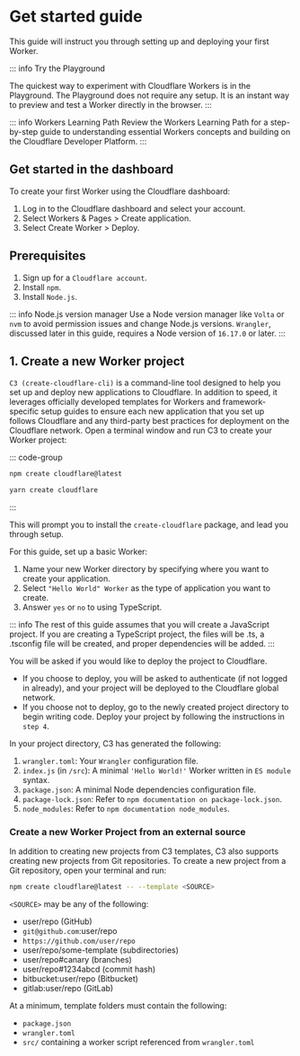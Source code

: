 # Get started guide

This guide will instruct you through setting up and deploying your first Worker.

::: info Try the Playground

The quickest way to experiment with Cloudflare Workers is in the Playground. The Playground does not require any setup. It is an instant way to preview and test a Worker directly in the browser.
:::

::: info Workers Learning Path
Review the Workers Learning Path for a step-by-step guide to understanding essential Workers concepts and building on the Cloudflare Developer Platform.
:::

## Get started in the dashboard

To create your first Worker using the Cloudflare dashboard:

1. Log in to the Cloudflare dashboard and select your account.
1. Select Workers & Pages > Create application.
1. Select Create Worker > Deploy.

## Prerequisites

1. Sign up for a `Cloudflare account`.
1. Install `npm`.
1. Install `Node.js`.

::: info Node.js version manager
Use a Node version manager like `Volta` or `nvm` to avoid permission issues and change Node.js versions. `Wrangler`, discussed later in this guide, requires a Node version of `16.17.0` or later.
:::

## 1. Create a new Worker project

`C3 (create-cloudflare-cli)` is a command-line tool designed to help you set up and deploy new applications to Cloudflare. In addition to speed, it leverages officially developed templates for Workers and framework-specific setup guides to ensure each new application that you set up follows Cloudflare and any third-party best practices for deployment on the Cloudflare network.
Open a terminal window and run C3 to create your Worker project:

::: code-group

```sh [npm]
npm create cloudflare@latest
```

```sh [yarn]
yarn create cloudflare
```

:::


This will prompt you to install the `create-cloudflare` package, and lead you through setup.

For this guide, set up a basic Worker:

1. Name your new Worker directory by specifying where you want to create your application.
1. Select `"Hello World" Worker` as the type of application you want to create.
1. Answer `yes` or `no` to using TypeScript.

::: info 
The rest of this guide assumes that you will create a JavaScript project. If you are creating a TypeScript project, the files will be .ts, a .tsconfig file will be created, and proper dependencies will be added.
:::


You will be asked if you would like to deploy the project to Cloudflare.

- If you choose to deploy, you will be asked to authenticate (if not logged in already), and your project will be deployed to the Cloudflare global network.
- If you choose not to deploy, go to the newly created project directory to begin writing code. Deploy your project by following the instructions in `step 4`.

In your project directory, C3 has generated the following:

1. `wrangler.toml`: Your `Wrangler` configuration file.
2. `index.js` (in `/src`): A minimal `'Hello World!'` Worker written in `ES module` syntax.
3. `package.json`: A minimal Node dependencies configuration file.
4. `package-lock.json`: Refer to `npm documentation on package-lock.json`.
5. `node_modules`: Refer to `npm documentation node_modules`.

### Create a new Worker Project from an external source

In addition to creating new projects from C3 templates, C3 also supports creating new projects from Git repositories. To create a new project from a Git repository, open your terminal and run:

```sh
npm create cloudflare@latest -- --template <SOURCE>
```

`<SOURCE>` may be any of the following:

- user/repo (GitHub)
- `git@github.com`:user/repo
- `https://github.com/user/repo`
- user/repo/some-template (subdirectories)
- user/repo#canary (branches)
- user/repo#1234abcd (commit hash)
- bitbucket:user/repo (Bitbucket)
- gitlab:user/repo (GitLab)

At a minimum, template folders must contain the following:

- `package.json`
- `wrangler.toml`
- `src/` containing a worker script referenced from `wrangler.toml`